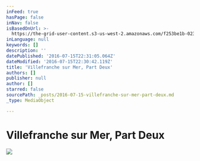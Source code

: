 ```yaml
---
inFeed: true
hasPage: false
inNav: false
isBasedOnUrl: >-
  https://the-grid-user-content.s3-us-west-2.amazonaws.com/f253be1b-023b-443c-970f-f2e01bcc45fd.jpg
inLanguage: null
keywords: []
description: ''
datePublished: '2016-07-15T22:31:05.064Z'
dateModified: '2016-07-15T22:30:42.119Z'
title: 'Villefranche sur Mer, Part Deux'
authors: []
publisher: null
author: []
starred: false
sourcePath: _posts/2016-07-15-villefranche-sur-mer-part-deux.md
_type: MediaObject

---
```

# Villefranche sur Mer, Part Deux
![](https://the-grid-user-content.s3-us-west-2.amazonaws.com/f253be1b-023b-443c-970f-f2e01bcc45fd.jpg)